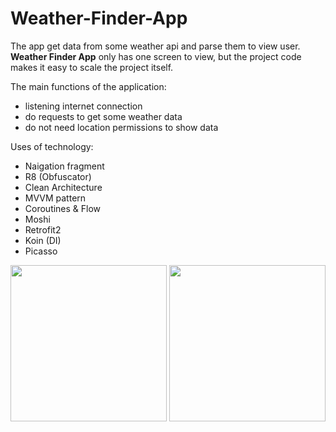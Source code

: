 # Weather-Finder-App

The app get data from some weather api and parse them to view user. 
<b>Weather Finder App</b> only has one screen to view, but the project code makes it easy to scale the project itself.

The main functions of the application:
 - listening internet connection
 - do requests to get some weather data 
 - do not need location permissions to show data

Uses of technology:
 - Naigation fragment
 - R8 (Obfuscator)
 - Clean Architecture
 - MVVM pattern
 - Coroutines & Flow
 - Moshi
 - Retrofit2
 - Koin (DI)
 - Picasso

 <img src="https://user-images.githubusercontent.com/52855607/209468752-2697134c-e89f-46c1-a475-9a63bf6a51b4.png" width="250"> <img src="https://user-images.githubusercontent.com/52855607/209468754-1f55df81-0224-4306-88ff-5165232aab91.png" width="250"> 
